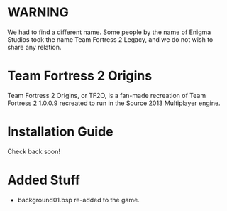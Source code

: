 # WARNING
We had to find a different name. Some people by the name of Enigma Studios took the name Team Fortress 2 Legacy, and we do not wish to share any relation.
# Team Fortress 2 Origins
Team Fortress 2 Origins, or TF2O, is a fan-made recreation of Team Fortress 2 1.0.0.9 recreated to run in the Source 2013 Multiplayer engine.
# Installation Guide
Check back soon!
# Added Stuff
- background01.bsp re-added to the game.
